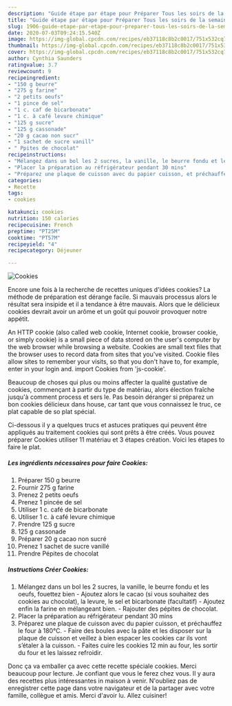 ```yaml
---
description: "Guide étape par étape pour Préparer Tous les soirs de la semaine Cookies"
title: "Guide étape par étape pour Préparer Tous les soirs de la semaine Cookies"
slug: 1906-guide-etape-par-etape-pour-preparer-tous-les-soirs-de-la-semaine-cookies
date: 2020-07-03T09:24:15.540Z
image: https://img-global.cpcdn.com/recipes/eb37118c8b2c0017/751x532cq70/cookies-photo-principale-de-la-recette.jpg
thumbnail: https://img-global.cpcdn.com/recipes/eb37118c8b2c0017/751x532cq70/cookies-photo-principale-de-la-recette.jpg
cover: https://img-global.cpcdn.com/recipes/eb37118c8b2c0017/751x532cq70/cookies-photo-principale-de-la-recette.jpg
author: Cynthia Saunders
ratingvalue: 3.7
reviewcount: 9
recipeingredient:
- "150 g beurre"
- "275 g farine"
- "2 petits oeufs"
- "1 pince de sel"
- "1 c. caf de bicarbonate"
- "1 c. à café levure chimique"
- "125 g sucre"
- "125 g cassonade"
- "20 g cacao non sucr"
- "1 sachet de sucre vanill"
- " Ppites de chocolat"
recipeinstructions:
- "Mélangez dans un bol les 2 sucres, la vanille, le beurre fondu et les oeufs, fouettez bien Ajoutez alors le cacao (si vous souhaitez des cookies au chocolat), la levure, le sel et bicarbonate (facultatif) Ajoutez enfin la farine en mélangeant bien. Rajouter des pépites de chocolat."
- "Placer la préparation au réfrigérateur pendant 30 mins"
- "Préparez une plaque de cuisson avec du papier cuisson, et préchauffez le four à 180°C. Faire des boules avec la pâte et les disposer sur la plaque de cuisson et veillez à bien espacer les cookies car ils vont s’étaler à la cuisson.  Faites cuire les cookies 12 min au four, les sortir du four et les laissez refroidir."
categories:
- Recette
tags:
- cookies

katakunci: cookies 
nutrition: 150 calories
recipecuisine: French
preptime: "PT25M"
cooktime: "PT57M"
recipeyield: "4"
recipecategory: Déjeuner

---
```



![Cookies](https://img-global.cpcdn.com/recipes/eb37118c8b2c0017/751x532cq70/cookies-photo-principale-de-la-recette.jpg)

Encore une fois à la recherche de recettes uniques d'idées cookies? La méthode de préparation est dérange facile. Si mauvais processus alors le résultat sera insipide et il a tendance à être mauvais. Alors que le délicieux cookies devrait avoir un arôme et un goût qui pouvoir provoquer notre appétit.

An HTTP cookie (also called web cookie, Internet cookie, browser cookie, or simply cookie) is a small piece of data stored on the user&#39;s computer by the web browser while browsing a website. Cookies are small text files that the browser uses to record data from sites that you&#39;ve visited. Cookie files allow sites to remember your visits, so that you don&#39;t have to, for example, enter in your login and. import Cookies from &#39;js-cookie&#39;.

Beaucoup de choses qui plus ou moins affecter la qualité gustative de cookies, commençant à partir du type de matériau, alors élection fraîche jusqu'à comment process et sers le. Pas besoin déranger si préparez un bon cookies délicieux dans house, car tant que vous connaissez le truc, ce plat capable de so plat spécial.


Ci-dessous il y a quelques trucs et astuces pratiques qui peuvent être appliqués au traitement cookies qui sont prêts à être créés. Vous pouvez préparer Cookies utiliser 11 matériau et 3 étapes création. Voici les étapes to faire le plat.

<!--inarticleads1-->

##### Les ingrédients nécessaires pour faire Cookies:

1. Préparer 150 g beurre
1. Fournir 275 g farine
1. Prenez 2 petits oeufs
1. Prenez 1 pincée de sel
1. Utiliser 1 c. café de bicarbonate
1. Utiliser 1 c. à café levure chimique
1. Prendre 125 g sucre
1.  125 g cassonade
1. Préparer 20 g cacao non sucré
1. Prenez 1 sachet de sucre vanillé
1. Prendre  Pépites de chocolat




<!--inarticleads2-->

##### Instructions Créer Cookies:

1. Mélangez dans un bol les 2 sucres, la vanille, le beurre fondu et les oeufs, fouettez bien - Ajoutez alors le cacao (si vous souhaitez des cookies au chocolat), la levure, le sel et bicarbonate (facultatif) - Ajoutez enfin la farine en mélangeant bien. - Rajouter des pépites de chocolat.
1. Placer la préparation au réfrigérateur pendant 30 mins
1. Préparez une plaque de cuisson avec du papier cuisson, et préchauffez le four à 180°C. - Faire des boules avec la pâte et les disposer sur la plaque de cuisson et veillez à bien espacer les cookies car ils vont s’étaler à la cuisson.  - Faites cuire les cookies 12 min au four, les sortir du four et les laissez refroidir.





Donc ça va emballer ça avec cette recette spéciale cookies. Merci beaucoup pour lecture. Je confiant que vous le ferez chez vous. Il y aura des recettes plus  intéressantes in maison à venir. N'oubliez pas de enregistrer cette page dans votre navigateur et de la partager avec votre famille, collègue et amis. Merci d'avoir lu. Allez cuisiner!
